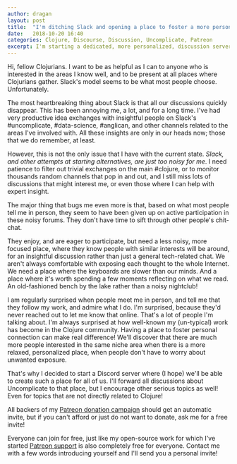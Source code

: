 ```yaml
---
author: dragan
layout: post
title:  "I'm ditching Slack and opening a place to foster a more personal interaction"
date:   2018-10-20 16:40
categories: Clojure, Discourse, Discussion, Uncomplicate, Patreon
excerpt: I'm starting a dedicated, more personalized, discussion server about Clojure, machine learning, artificial intelligence, high performance computing, and related themes. Here's how to join.
---
```


Hi, fellow Clojurians. I want to be as helpful as I can to anyone who is interested in the areas I know well, and to be present at all places where Clojurians gather. Slack's model seems to be what most people choose. Unfortunately.

The most heartbreaking thing about Slack is that all our discussions quickly disappear. This has been annoying me, a lot, and for a long time. I've had very productive idea exchanges with insightful people on Slack's #uncomplicate, #data-science, #anglican, and other channels related to the areas I've involved with. All these insights are only in our heads now; those that we do remember, at least.

However, this is not the only issue that I have with the current state. *Slack, and other attempts at starting alternatives, are just too noisy for me*. I need patience to filter out trivial exchanges on the main #clojure, or to monitor thousands random channels that pop in and out, and I still miss lots of discussions that might interest me, or even those where I can help with expert insight.

The major thing that bugs me even more is that, based on what most people tell me in person, they seem to have been given up on active participation in these noisy forums. They don't have time to sift through other people's chit-chat.

They enjoy, and are eager to participate, but need a less noisy, more focused place, where they know people with similar interests will be around, for an insightful discussion rather than just a general tech-related chat. We aren't always comfortable with exposing each thought to the whole Internet. We need a place where the keyboards are slower than our minds. And a place where it's worth spending a few moments reflecting on what we read. An old-fashioned bench by the lake rather than a noisy nightclub!

I am regularly surprised when people meet me in person, and tell me that they follow my work, and admire what I do. I'm surprised, because they'd never reached out to let me know that online. That's a lot of people I'm talking about. I'm always surprised at how well-known my (un-typical) work has become in the Clojure community. Having a place to foster personal connection can make real difference! We'll discover that there are much more people interested in the same niche area when there is a more relaxed, personalized place, when people don't have to worry about unwanted exposure.

That's why I decided to start a Discord server where (I hope) we'll be able to create such a place for all of us. I'll forward all discussions about Uncomplicate to that place, but I encourage other serious topics as well! Even for topics that are not directly related to Clojure!

All backers of my [Patreon donation campaign](https://patreon.com/draganrocks) should get an automatic invite, but if you can't afford or just do not want to donate, ask me for a free invite!

Everyone can join for free, just like my open-source work for which I've started [Patreon support](https://patreon.com/draganrocks) is also completely free for everyone. Contact me with a few words introducing yourself and I'll send you a personal invite!
